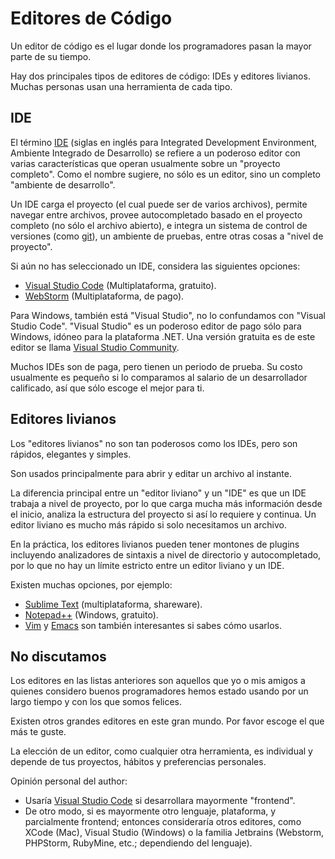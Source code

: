 # Editores de Código

Un editor de código es el lugar donde los programadores pasan la mayor parte de su tiempo.

Hay dos principales tipos de editores de código: IDEs y editores livianos. Muchas personas usan una herramienta de cada tipo.

## IDE

El término [IDE](https://es.wikipedia.org/wiki/Entorno_de_desarrollo_integrado) (siglas en inglés para Integrated Development Environment, Ambiente Integrado de Desarrollo) se refiere a un poderoso editor con varias características que operan usualmente sobre un "proyecto completo". Como el nombre sugiere, no sólo es un editor, sino un completo "ambiente de desarrollo".

Un IDE carga el proyecto (el cual puede ser de varios archivos), permite navegar entre archivos, provee autocompletado basado en el proyecto completo (no sólo el archivo abierto), e integra un sistema de control de versiones (como [git](https://git-scm.com/)), un ambiente de pruebas, entre otras cosas a "nivel de proyecto".

Si aún no has seleccionado un IDE, considera las siguientes opciones:

- [Visual Studio Code](https://code.visualstudio.com/) (Multiplataforma, gratuito).
- [WebStorm](https://www.jetbrains.com/webstorm/) (Multiplataforma, de pago).

Para Windows, también está "Visual Studio", no lo confundamos con "Visual Studio Code". "Visual Studio" es un poderoso editor de pago sólo para Windows, idóneo para la plataforma .NET. Una versión gratuita es de este editor se llama [Visual Studio Community](https://www.visualstudio.com/vs/community/).

Muchos IDEs son de paga, pero tienen un periodo de prueba. Su costo usualmente es pequeño si lo comparamos al salario de un desarrollador calificado, así que sólo escoge el mejor para ti.

## Editores livianos

Los "editores livianos" no son tan poderosos como los IDEs, pero son rápidos, elegantes y simples.

Son usados principalmente para abrir y editar un archivo al instante.

La diferencia principal entre un "editor liviano" y un "IDE" es que un IDE trabaja a nivel de proyecto, por lo que carga mucha más información desde el inicio, analiza la estructura del proyecto si así lo requiere y continua. Un editor liviano es mucho más rápido si solo necesitamos un archivo.

En la práctica, los editores livianos pueden tener montones de plugins incluyendo analizadores de sintaxis a nivel de directorio y autocompletado, por lo que no hay un límite estricto entre un editor liviano y un IDE.

Existen muchas opciones, por ejemplo:

- [Sublime Text](https://www.sublimetext.com) (multiplataforma, shareware).
- [Notepad++](https://notepad-plus-plus.org/) (Windows, gratuito).
- [Vim](https://www.vim.org/) y [Emacs](https://www.gnu.org/software/emacs/) son también interesantes si sabes cómo usarlos.

## No discutamos

Los editores en las listas anteriores son aquellos que yo o mis amigos a quienes considero buenos programadores hemos estado usando por un largo tiempo y con los que somos felices.

Existen otros grandes editores en este gran mundo. Por favor escoge el que más te guste.

La elección de un editor, como cualquier otra herramienta, es individual y depende de tus proyectos, hábitos y preferencias personales.

Opinión personal del author:

- Usaría [Visual Studio Code](https://code.visualstudio.com/) si desarrollara mayormente "frontend".
- De otro modo, si es mayormente otro lenguaje, plataforma, y parcialmente frontend; entonces consideraría otros editores, como XCode (Mac), Visual Studio (Windows) o la familia Jetbrains (Webstorm, PHPStorm, RubyMine, etc.; dependiendo del lenguaje).
